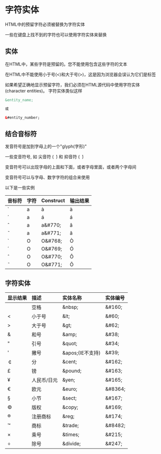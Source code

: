 # 字符实体

HTML中的预留字符必须被替换为字符实体

一些在键盘上找不到的字符也可以使用字符实体来替换

## 实体

在HTML中，某些字符是预留的。您不能使用包含这些字符的文本

在HTML中不能使用小于号(<)和大于号(>)，这是因为浏览器会误认为它们是标签

如果希望正确地显示预留字符，我们必须在HTML源代码中使用字符实体(character entities)。 字符实体类似这样

```html
&entity_name;     

或

&#entity_number;
```

## 结合音标符

发音符号是加到字母上的一个"glyph(字形)"

一些变音符号, 如 尖音符 (  ̀) 和 抑音符 (  ́)

变音符号可以出现字母的上面和下面，或者字母里面，或者两个字母间

变音符号可以与字母、数字字符的组合来使用

以下是一些实例

|音标符|字符|Construct|输出结果|
|:---|:---|:---|:---|
| ̀|a|à|à|
| ́|a|á|á|
| ̂|a|a\&#770;|â|
| ̃|a|a\&#771;|ã|
| ̀|O|O\&#768;|Ò|
| ́|O|O\&#769;|Ó|
| ̂|O|O\&#770;|Ô|
| ̃|O|O\&#771;|Õ|


## 字符实体

|显示结果|描述|实体名称|实体编号|
|:---|:---|:---|:---|
| |空格|\&nbsp;|\&#160;|
|<|小于号|\&lt;|\&#60;|
|>|大于号|\&gt;|\&#62;|
|&|和号|\&amp;|\&#38;|
|"|引号|\&quot;|\&#34;|
|'|撇号|\&apos;(IE不支持)|\&#39;|
|￠|分|\&cent;|\&#162;|
|£|镑|\&pound;|\&#163;|
|¥|人民币/日元|\&yen;|\&#165;|
|€|欧元|\&euro;|\&#8364;|
|§|小节|\&sect;|\&#167;|
|©|版权|\&copy;|\&#169;|
|®|注册商标|\&reg;|\&#174;|
|™|商标|\&trade;|\&#8482;|
|×|乘号|\&times;|\&#215;|
|÷|除号|\&divide;|\&#247;|
